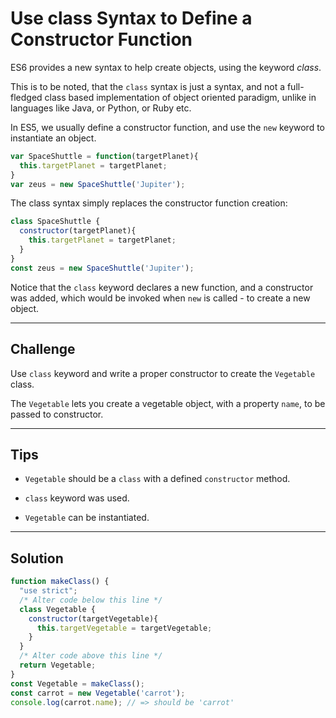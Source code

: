 # Use class Syntax to Define a Constructor Function

ES6 provides a new syntax to help create objects, using the keyword *class*.

This is to be noted, that the `class` syntax is just a syntax, and not a full-fledged class based implementation of object oriented paradigm, unlike in languages like Java, or Python, or Ruby etc.

In ES5, we usually define a constructor function, and use the `new` keyword to instantiate an object.

```js
var SpaceShuttle = function(targetPlanet){
  this.targetPlanet = targetPlanet;
}
var zeus = new SpaceShuttle('Jupiter');
```

The class syntax simply replaces the constructor function creation:

```js
class SpaceShuttle {
  constructor(targetPlanet){
    this.targetPlanet = targetPlanet;
  }
}
const zeus = new SpaceShuttle('Jupiter');
```

Notice that the `class` keyword declares a new function, and a constructor was added, which would be invoked when `new` is called - to create a new object.

---

## Challenge

Use `class` keyword and write a proper constructor to create the `Vegetable` class.

The `Vegetable` lets you create a vegetable object, with a property `name`, to be passed to constructor.

---

## Tips

- `Vegetable` should be a `class` with a defined `constructor` method.

- `class` keyword was used.

- `Vegetable` can be instantiated.

---

## Solution

```js
function makeClass() {
  "use strict";
  /* Alter code below this line */
  class Vegetable {
    constructor(targetVegetable){
      this.targetVegetable = targetVegetable;
    }
  }
  /* Alter code above this line */
  return Vegetable;
}
const Vegetable = makeClass();
const carrot = new Vegetable('carrot');
console.log(carrot.name); // => should be 'carrot'
```